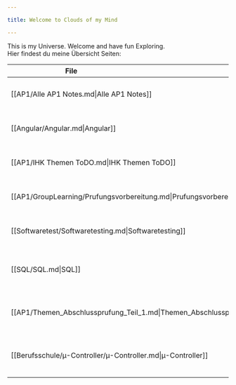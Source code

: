 ```yaml
---

title: Welcome to Clouds of my Mind

---
```


  

This is my Universe.
Welcome and have fun Exploring.
<br>
Hier findest du meine Übersicht Seiten:
<br>

| <div style="width:275px;">File</div>                                      | <div style='width:150px;'>Topic<div> | <div style='width:200px;'>Tags<div>                                      |
| ------------------------------------------------------------------------- | ------------------------------------ | ------------------------------------------------------------------------ |
| [[AP1/Alle AP1 Notes.md\|Alle AP1 Notes]]                                 | Übersicht                            | <ul><li>#AP1</li><li>#Übersicht</li></ul>                                |
| [[Angular/Angular.md\|Angular]]                                           | Übersicht                            | <ul><li>#Angular</li><li>#Übersicht</li></ul>                            |
| [[AP1/IHK Themen ToDO.md\|IHK Themen ToDO]]                               | \-                                   | <ul><li>#Übersicht</li><li>#ToDo</li></ul>                               |
| [[AP1/GroupLearning/Prufungsvorbereitung.md\|Prufungsvorbereitung]]       | Lernzettel                           | <ul><li>#AP1</li><li>#Übersicht</li></ul>                                |
| [[Softwaretest/Softwaretesting.md\|Softwaretesting]]                      | Übersicht                            | <ul><li>#Testing</li><li>#Übersicht</li></ul>                            |
| [[SQL/SQL.md\|SQL]]                                                       | Übersicht                            | <ul><li>#SQL</li><li>#AP1</li><li>#Übersicht</li></ul>                   |
| [[AP1/Themen_Abschlussprufung_Teil_1.md\|Themen_Abschlussprufung_Teil_1]] | Albert                               | <ul><li>#AP1</li><li>#Übersicht</li><li>#ToDo</li></ul>                  |
| [[Berufsschule/µ-Controller/µ-Controller.md\|µ-Controller]]               | Übersicht                            | <ul><li>#µ-Controller</li><li>#Übersicht</li><li>#Berufsschule</li></ul> |
